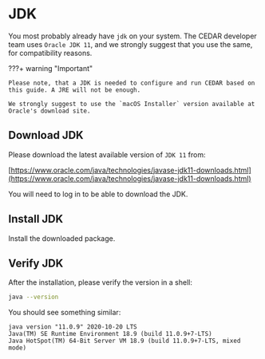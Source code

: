 # JDK

You most probably already have `jdk` on your system.
The CEDAR developer team uses `Oracle JDK 11`, and we strongly suggest that you use the same, for compatibility reasons.

???+ warning "Important"
    
    Please note, that a JDK is needed to configure and run CEDAR based on this guide. A JRE will not be enough.
    
    We strongly suggest to use the `macOS Installer` version available at Oracle's download site.

## Download JDK

Please download the latest available version of `JDK 11` from:

[https://www.oracle.com/java/technologies/javase-jdk11-downloads.html](https://www.oracle.com/java/technologies/javase-jdk11-downloads.html)

You will need to log in to be able to download the JDK.

## Install JDK

Install the downloaded package.

## Verify JDK

After the installation, please verify the version in a shell: 
```sh
java --version
```

You should see something similar:
```
java version "11.0.9" 2020-10-20 LTS
Java(TM) SE Runtime Environment 18.9 (build 11.0.9+7-LTS)
Java HotSpot(TM) 64-Bit Server VM 18.9 (build 11.0.9+7-LTS, mixed mode)
```


